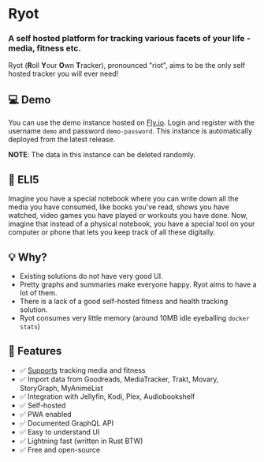 # Ryot

### A self hosted platform for tracking various facets of your life - media, fitness etc.

Ryot (**R**oll **Y**our **O**wn **T**racker), pronounced "riot", aims to be the only self hosted tracker you will ever need!

## 💻 Demo

You can use the demo instance hosted on [Fly.io](https://ryot.fly.dev). Login and register with the username `demo` and password `demo-password`. This instance is automatically deployed from the latest release.

**NOTE**: The data in this instance can be deleted randomly.

## 📝 ELI5

Imagine you have a special notebook where you can write down all the media you have consumed, like books you've read, shows you have watched, video games you have played or workouts you have done. Now, imagine that instead of a physical notebook, you have a special tool on your computer or phone that lets you keep track of all these digitally.

## 💡 Why?

-   Existing solutions do not have very good UI.
-   Pretty graphs and summaries make everyone happy. Ryot aims to have a lot of them.
-   There is a lack of a good self-hosted fitness and health tracking solution.
-   Ryot consumes very little memory (around 10MB idle eyeballing `docker stats`)

## 🚀 Features

-   ✅ [Supports](https://github.com/IgnisDa/ryot/discussions/4) tracking media and fitness
-   ✅ Import data from Goodreads, MediaTracker, Trakt, Movary, StoryGraph, MyAnimeList
-   ✅ Integration with Jellyfin, Kodi, Plex, Audiobookshelf
-   ✅ Self-hosted
-   ✅ PWA enabled
-   ✅ Documented GraphQL API
-   ✅ Easy to understand UI
-   ✅ Lightning fast (written in Rust BTW)
-   ✅ Free and open-source

